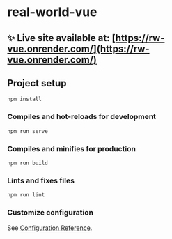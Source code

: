 # real-world-vue

✨ Live site available at: [https://rw-vue.onrender.com/](https://rw-vue.onrender.com/)
---


## Project setup
```
npm install
```

### Compiles and hot-reloads for development
```
npm run serve
```

### Compiles and minifies for production
```
npm run build
```

### Lints and fixes files
```
npm run lint
```

### Customize configuration
See [Configuration Reference](https://cli.vuejs.org/config/).
